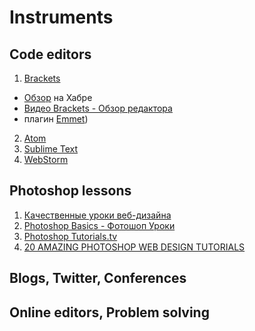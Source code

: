 # Instruments

## Code editors
1. [Brackets](http://brackets.io/)
  * [Обзор](http://habrahabr.ru/post/190454/) на Хабре
  * [Видео Brackets - Обзор редактора](http://www.youtube.com/watch?v=sREM7ubwLWw) 
  * плагин [Emmet](https://github.com/emmetio/brackets-emmet))
2. [Atom](https://atom.io/)
3. [Sublime Text](http://www.sublimetext.com/)
4. [WebStorm](https://www.jetbrains.com/webstorm/)

## Photoshop lessons
1. [Качественные уроки веб-дизайна](http://www.dejurka.ru/web-design/web-design-tutorials/)
2. [Photoshop Basics - Фотошоп Уроки](http://egraphic.ru/photoshop/basics/)
3. [Photoshop Tutorials.tv](http://www.youtube.com/user/NewWorldOps/videos)
4. [20 AMAZING PHOTOSHOP WEB DESIGN TUTORIALS](http://tutvid.com/web-graphic-design-inspiration/20-amazing-photoshop-web-design-tutorials/)

## Blogs, Twitter, Conferences
## Online editors, Problem solving